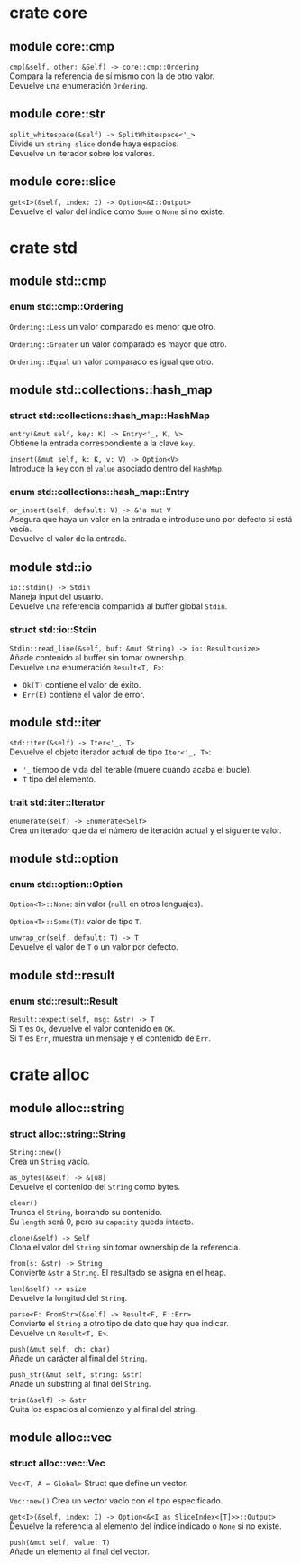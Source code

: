 #   crate   core

##  module  core::cmp
`cmp(&self, other: &Self) -> core::cmp::Ordering`\
Compara la referencia de sí mismo con la de otro valor.\
Devuelve una enumeración `Ordering`.

##  module  core::str
`split_whitespace(&self) -> SplitWhitespace<'_>`\
Divide un `string slice` donde haya espacios.\
Devuelve un iterador sobre los valores.

##  module  core::slice
`get<I>(&self, index: I) -> Option<&I::Output>`\
Devuelve el valor del índice como `Some` o `None` si no existe.


#   crate   std

##  module  std::cmp

### enum    std::cmp::Ordering
`Ordering::Less` un valor comparado es menor que otro.

`Ordering::Greater` un valor comparado es mayor que otro.

`Ordering::Equal` un valor comparado es igual que otro.


##  module  std::collections::hash_map

### struct  std::collections::hash_map::HashMap
`entry(&mut self, key: K) -> Entry<'_, K, V>`\
Obtiene la entrada correspondiente a la clave `key`.

`insert(&mut self, k: K, v: V) -> Option<V>`\
Introduce la `key` con el `value` asociado dentro del `HashMap`.


### enum    std::collections::hash_map::Entry
`or_insert(self, default: V) -> &'a mut V`\
Asegura que haya un valor en la entrada e introduce uno por defecto si está vacía.\
Devuelve el valor de la entrada.



##  module  std::io
`io::stdin() -> Stdin`\
Maneja input del usuario.\
Devuelve una referencia compartida al buffer global `Stdin`.

### struct  std::io::Stdin
`Stdin::read_line(&self, buf: &mut String) -> io::Result<usize>`\
Añade contenido al buffer sin tomar ownership.\
Devuelve una enumeración `Result<T, E>`:
- `Ok(T)`  contiene el valor de éxito.
- `Err(E)` contiene el valor de error.


##  module  std::iter
`std::iter(&self) -> Iter<'_, T>`\
Devuelve el objeto iterador actual de tipo `Iter<'_, T>`:
- `'_` tiempo de vida del iterable (muere cuando acaba el bucle).
- `T` tipo del elemento.

### trait   std::iter::Iterator
`enumerate(self) -> Enumerate<Self>`\
Crea un iterador que da el número de iteración actual y el siguiente valor.


##  module  std::option

### enum    std::option::Option
`Option<T>::None`: sin valor (`null` en otros lenguajes).

`Option<T>::Some(T)`: valor de tipo `T`.

`unwrap_or(self, default: T) -> T`\
Devuelve el valor de `T` o un valor por defecto.


##  module  std::result

### enum    std::result::Result
`Result::expect(self, msg: &str) -> T`\
Si `T` es `Ok`, devuelve el valor contenido en `OK`.\
Si `T` es `Err`, muestra un mensaje y el contenido de `Err`.



#   crate   alloc

##  module  alloc::string

### struct  alloc::string::String
`String::new()`\
Crea un `String` vacío.

`as_bytes(&self) -> &[u8]`\
Devuelve el contenido del `String` como bytes.

`clear()`\
Trunca el `String`, borrando su contenido.\
Su `length` será 0, pero su `capacity` queda intacto.

`clone(&self) -> Self`\
Clona el valor del `String` sin tomar ownership de la referencia.

`from(s: &str) -> String`\
Convierte `&str` a `String`. El resultado se asigna en el heap.

`len(&self) -> usize`\
Devuelve la longitud del `String`.

`parse<F: FromStr>(&self) -> Result<F, F::Err>`\
Convierte el `String` a otro tipo de dato que hay que indicar.\
Devuelve un `Result<T, E>`.

`push(&mut self, ch: char)`\
Añade un carácter al final del `String`.

`push_str(&mut self, string: &str)`\
Añade un substring al final del `String`.

`trim(&self) -> &str`\
Quita los espacios al comienzo y al final del string.


##  module  alloc::vec

### struct  alloc::vec::Vec
`Vec<T, A = Global>`
Struct que define un vector.

`Vec::new()`
Crea un vector vacío con el tipo especificado.

`get<I>(&self, index: I) -> Option<&<I as SliceIndex<[T]>>::Output>`\
Devuelve la referencia al elemento del índice indicado o `None` si no existe.

`push(&mut self, value: T)`\
Añade un elemento al final del vector.